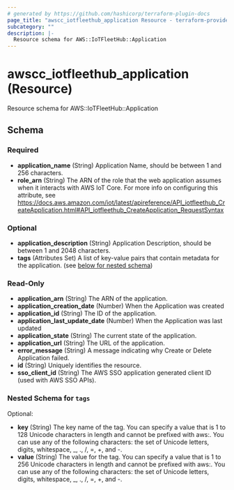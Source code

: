 ```yaml
---
# generated by https://github.com/hashicorp/terraform-plugin-docs
page_title: "awscc_iotfleethub_application Resource - terraform-provider-awscc"
subcategory: ""
description: |-
  Resource schema for AWS::IoTFleetHub::Application
---
```


# awscc_iotfleethub_application (Resource)

Resource schema for AWS::IoTFleetHub::Application



<!-- schema generated by tfplugindocs -->
## Schema

### Required

- **application_name** (String) Application Name, should be between 1 and 256 characters.
- **role_arn** (String) The ARN of the role that the web application assumes when it interacts with AWS IoT Core. For more info on configuring this attribute, see https://docs.aws.amazon.com/iot/latest/apireference/API_iotfleethub_CreateApplication.html#API_iotfleethub_CreateApplication_RequestSyntax

### Optional

- **application_description** (String) Application Description, should be between 1 and 2048 characters.
- **tags** (Attributes Set) A list of key-value pairs that contain metadata for the application. (see [below for nested schema](#nestedatt--tags))

### Read-Only

- **application_arn** (String) The ARN of the application.
- **application_creation_date** (Number) When the Application was created
- **application_id** (String) The ID of the application.
- **application_last_update_date** (Number) When the Application was last updated
- **application_state** (String) The current state of the application.
- **application_url** (String) The URL of the application.
- **error_message** (String) A message indicating why Create or Delete Application failed.
- **id** (String) Uniquely identifies the resource.
- **sso_client_id** (String) The AWS SSO application generated client ID (used with AWS SSO APIs).

<a id="nestedatt--tags"></a>
### Nested Schema for `tags`

Optional:

- **key** (String) The key name of the tag. You can specify a value that is 1 to 128 Unicode characters in length and cannot be prefixed with aws:. You can use any of the following characters: the set of Unicode letters, digits, whitespace, _, ., /, =, +, and -.
- **value** (String) The value for the tag. You can specify a value that is 1 to 256 Unicode characters in length and cannot be prefixed with aws:. You can use any of the following characters: the set of Unicode letters, digits, whitespace, _, ., /, =, +, and -.


